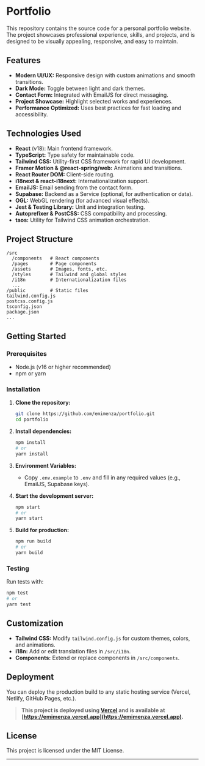 # Portfolio

This repository contains the source code for a personal portfolio website. The project showcases professional experience, skills, and projects, and is designed to be visually appealing, responsive, and easy to maintain.

## Features

- **Modern UI/UX:** Responsive design with custom animations and smooth transitions.
- **Dark Mode:** Toggle between light and dark themes.
- **Contact Form:** Integrated with EmailJS for direct messaging.
- **Project Showcase:** Highlight selected works and experiences.
- **Performance Optimized:** Uses best practices for fast loading and accessibility.

## Technologies Used

- **React** (v18): Main frontend framework.
- **TypeScript:** Type safety for maintainable code.
- **Tailwind CSS:** Utility-first CSS framework for rapid UI development.
- **Framer Motion & @react-spring/web:** Animations and transitions.
- **React Router DOM:** Client-side routing.
- **i18next & react-i18next:** Internationalization support.
- **EmailJS:** Email sending from the contact form.
- **Supabase:** Backend as a Service (optional, for authentication or data).
- **OGL:** WebGL rendering (for advanced visual effects).
- **Jest & Testing Library:** Unit and integration testing.
- **Autoprefixer & PostCSS:** CSS compatibility and processing.
- **taos:** Utility for Tailwind CSS animation orchestration.

## Project Structure

```
/src
  /components   # React components
  /pages        # Page components
  /assets       # Images, fonts, etc.
  /styles       # Tailwind and global styles
  /i18n         # Internationalization files
  ...
/public         # Static files
tailwind.config.js
postcss.config.js
tsconfig.json
package.json
...
```

## Getting Started

### Prerequisites

- Node.js (v16 or higher recommended)
- npm or yarn

### Installation

1. **Clone the repository:**
   ```bash
   git clone https://github.com/emimenza/portfolio.git
   cd portfolio
   ```

2. **Install dependencies:**
   ```bash
   npm install
   # or
   yarn install
   ```

3. **Environment Variables:**
   - Copy `.env.example` to `.env` and fill in any required values (e.g., EmailJS, Supabase keys).

4. **Start the development server:**
   ```bash
   npm start
   # or
   yarn start
   ```

5. **Build for production:**
   ```bash
   npm run build
   # or
   yarn build
   ```

### Testing

Run tests with:

```bash
npm test
# or
yarn test
```

## Customization

- **Tailwind CSS:** Modify `tailwind.config.js` for custom themes, colors, and animations.
- **i18n:** Add or edit translation files in `/src/i18n`.
- **Components:** Extend or replace components in `/src/components`.

## Deployment

You can deploy the production build to any static hosting service (Vercel, Netlify, GitHub Pages, etc.).

> **This project is deployed using [Vercel](https://vercel.com/) and is available at [https://emimenza.vercel.app](https://emimenza.vercel.app).**

## License

This project is licensed under the MIT License.

---
